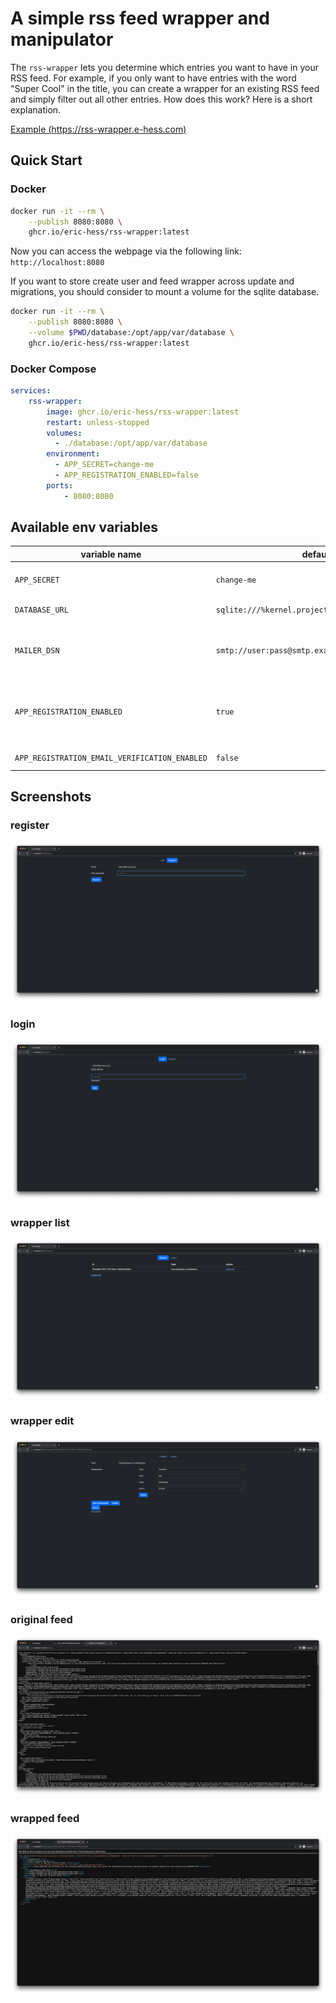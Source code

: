 # A simple rss feed wrapper and manipulator

The `rss-wrapper` lets you determine which entries you want to have in your RSS feed. For example, if you only want to have entries with the word "Super Cool" in the title, you can create a wrapper for an existing RSS feed and simply filter out all other entries. How does this work? Here is a short explanation.

[Example (https://rss-wrapper.e-hess.com)](https://rss-wrapper.e-hess.com)

## Quick Start

### Docker

```bash
docker run -it --rm \
    --publish 8080:8080 \
    ghcr.io/eric-hess/rss-wrapper:latest
```
Now you can access the webpage via the following link: `http://localhost:8080`

If you want to store create user and feed wrapper across update and migrations, you should consider to mount a volume for the sqlite database.

```bash
docker run -it --rm \
    --publish 8080:8080 \
    --volume $PWD/database:/opt/app/var/database \
    ghcr.io/eric-hess/rss-wrapper:latest
```

### Docker Compose
```yml
services:
    rss-wrapper:
        image: ghcr.io/eric-hess/rss-wrapper:latest
        restart: unless-stopped
        volumes:
          - ./database:/opt/app/var/database
        environment:
          - APP_SECRET=change-me
          - APP_REGISTRATION_ENABLED=false
        ports:
            - 8080:8080
```
## Available env variables

| variable name                                 | default value                                         | description                                                                                                                                                                                                                                                                            |
|-----------------------------------------------|-------------------------------------------------------|----------------------------------------------------------------------------------------------------------------------------------------------------------------------------------------------------------------------------------------------------------------------------------------|
| `APP_SECRET`                                  | `change-me`                                           | Secret key used to enhance the security of the application. It is used for tasks such as session security, CSRF protection, and data encryption                                                                                                                                        |
| `DATABASE_URL`                                | `sqlite:///%kernel.project_dir%/var/database/data.db` | The database connection string. Default a sqlite database is used                                                                                                                                                                                                                      |
| `MAILER_DSN`                                  | `smtp://user:pass@smtp.example.com:25`                | Needed to send emails when setting `APP_REGISTRATION_EMAIL_VERIFICATION_ENABLED` to `true` (enabled email verification) see https://symfony.com/doc/current/mailer.html#using-built-in-transports                                                                                      |
| `APP_REGISTRATION_ENABLED`                    | `true`                                                | Determines if new user should have the ability to create a account in order to create wrapper. If the registration is disabled new user accounts can be created with a cli command in the container `php82 /opt/app/bin/console app:create-user --email=<email> --password=<password>` |
| `APP_REGISTRATION_EMAIL_VERIFICATION_ENABLED` | `false`                                               | Determines if the needs to verify the used email in order to login                                                                                                                                                                                                                     |

## Screenshots

### register
![](./doc/screenshot/register.png)

### login
![](./doc/screenshot/login.png)

### wrapper list
![](./doc/screenshot/wrapper-list.png)

### wrapper edit
![](./doc/screenshot/wrapper-edit.png)

### original feed
![](./doc/screenshot/original-feed.png)

### wrapped feed
![](./doc/screenshot/wrapped-feed.png)